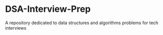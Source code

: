 # DSA-Interview-Prep
A repository dedicated to data structures and algorithms problems for tech interviews
